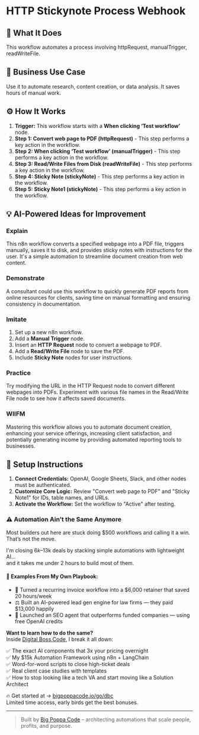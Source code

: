 # HTTP Stickynote Process Webhook

## 🚀 What It Does
This workflow automates a process involving httpRequest, manualTrigger, readWriteFile.

## 💼 Business Use Case
Use it to automate research, content creation, or data analysis. It saves hours of manual work.

## ⚙️ How It Works
1.  **Trigger:** This workflow starts with a **When clicking ‘Test workflow’** node.
2. **Step 1: Convert web page to PDF (httpRequest)** - This step performs a key action in the workflow.
3. **Step 2: When clicking ‘Test workflow’ (manualTrigger)** - This step performs a key action in the workflow.
4. **Step 3: Read/Write Files from Disk (readWriteFile)** - This step performs a key action in the workflow.
5. **Step 4: Sticky Note (stickyNote)** - This step performs a key action in the workflow.
6. **Step 5: Sticky Note1 (stickyNote)** - This step performs a key action in the workflow.

## 💡 AI-Powered Ideas for Improvement
### Explain
This n8n workflow converts a specified webpage into a PDF file, triggers manually, saves it to disk, and provides sticky notes with instructions for the user. It's a simple automation to streamline document creation from web content.

### Demonstrate
A consultant could use this workflow to quickly generate PDF reports from online resources for clients, saving time on manual formatting and ensuring consistency in documentation.

### Imitate
1. Set up a new n8n workflow.
2. Add a **Manual Trigger** node.
3. Insert an **HTTP Request** node to convert a webpage to PDF.
4. Add a **Read/Write File** node to save the PDF.
5. Include **Sticky Note** nodes for user instructions.

### Practice
Try modifying the URL in the HTTP Request node to convert different webpages into PDFs. Experiment with various file names in the Read/Write File node to see how it affects saved documents.

### WIIFM
Mastering this workflow allows you to automate document creation, enhancing your service offerings, increasing client satisfaction, and potentially generating income by providing automated reporting tools to businesses.

## 🔧 Setup Instructions
1. **Connect Credentials:** OpenAI, Google Sheets, Slack, and other nodes must be authenticated.
2. **Customize Core Logic:** Review "Convert web page to PDF" and "Sticky Note1" for IDs, table names, and URLs.
3. **Activate the Workflow:** Set the workflow to "Active" after testing.

### ⚠️ Automation Ain’t the Same Anymore

Most builders out here are stuck doing $500 workflows and calling it a win.  
That’s not the move.  

I'm closing $6k–$13k deals by stacking simple automations with lightweight AI...  
and it takes me under 2 hours to build most of them.

#### 🧠 Examples From My Own Playbook:
- 🔁 Turned a recurring invoice workflow into a $6,000 retainer that saved 20 hours/week  
- ⚖️ Built an AI-powered lead gen engine for law firms — they paid $13,000 happily  
- 🚀 Launched an SEO agent that outperforms funded companies — using free OpenAI credits  

**Want to learn how to do the same?**  
Inside [Digital Boss Code](https://bigpoppacode.io/go/dbc), I break it all down:

✅ The exact AI components that 3x your pricing overnight  
✅ My $15k Automation Framework using n8n + LangChain  
✅ Word-for-word scripts to close high-ticket deals  
✅ Real client case studies with templates  
✅ How to stop looking like a tech VA and start moving like a Solution Architect  

🔥 Get started at → [bigpoppacode.io/go/dbc](https://bigpoppacode.io/go/dbc)  
Limited time access, early birds get the best bonuses.

---
> Built by [Big Poppa Code](https://bigpoppacode.io) – architecting automations that scale people, profits, and purpose.
